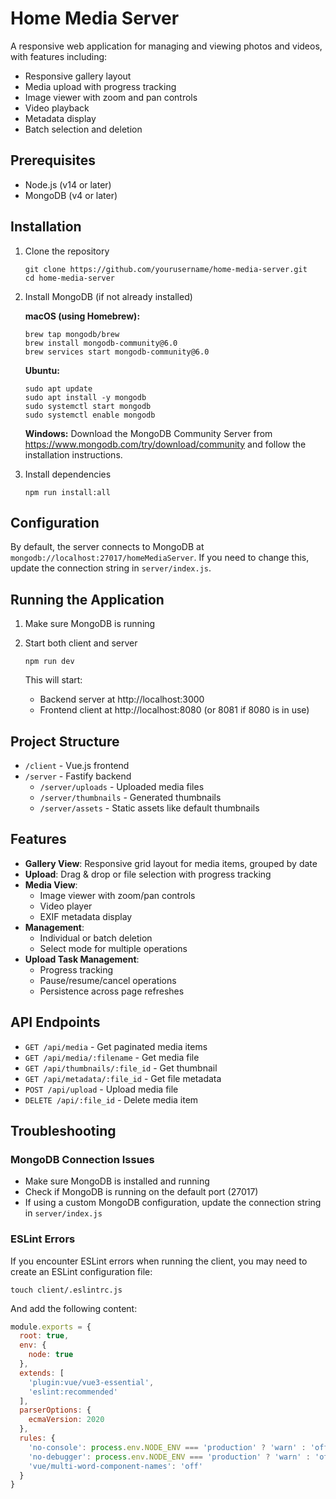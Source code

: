 # Home Media Server

A responsive web application for managing and viewing photos and videos, with features including:

- Responsive gallery layout
- Media upload with progress tracking
- Image viewer with zoom and pan controls
- Video playback
- Metadata display
- Batch selection and deletion

## Prerequisites

- Node.js (v14 or later)
- MongoDB (v4 or later)

## Installation

1. Clone the repository
   ```
   git clone https://github.com/yourusername/home-media-server.git
   cd home-media-server
   ```

2. Install MongoDB (if not already installed)
   
   **macOS (using Homebrew):**
   ```
   brew tap mongodb/brew
   brew install mongodb-community@6.0
   brew services start mongodb-community@6.0
   ```
   
   **Ubuntu:**
   ```
   sudo apt update
   sudo apt install -y mongodb
   sudo systemctl start mongodb
   sudo systemctl enable mongodb
   ```
   
   **Windows:**
   Download the MongoDB Community Server from https://www.mongodb.com/try/download/community
   and follow the installation instructions.

3. Install dependencies
   ```
   npm run install:all
   ```

## Configuration

By default, the server connects to MongoDB at `mongodb://localhost:27017/homeMediaServer`. If you need to change this, update the connection string in `server/index.js`.

## Running the Application

1. Make sure MongoDB is running

2. Start both client and server
   ```
   npm run dev
   ```

   This will start:
   - Backend server at http://localhost:3000
   - Frontend client at http://localhost:8080 (or 8081 if 8080 is in use)

## Project Structure

- `/client` - Vue.js frontend
- `/server` - Fastify backend
  - `/server/uploads` - Uploaded media files
  - `/server/thumbnails` - Generated thumbnails
  - `/server/assets` - Static assets like default thumbnails

## Features

- **Gallery View**: Responsive grid layout for media items, grouped by date
- **Upload**: Drag & drop or file selection with progress tracking
- **Media View**: 
  - Image viewer with zoom/pan controls
  - Video player
  - EXIF metadata display
- **Management**:
  - Individual or batch deletion
  - Select mode for multiple operations
- **Upload Task Management**:
  - Progress tracking
  - Pause/resume/cancel operations
  - Persistence across page refreshes

## API Endpoints

- `GET /api/media` - Get paginated media items
- `GET /api/media/:filename` - Get media file
- `GET /api/thumbnails/:file_id` - Get thumbnail
- `GET /api/metadata/:file_id` - Get file metadata
- `POST /api/upload` - Upload media file
- `DELETE /api/:file_id` - Delete media item

## Troubleshooting

### MongoDB Connection Issues
- Make sure MongoDB is installed and running
- Check if MongoDB is running on the default port (27017)
- If using a custom MongoDB configuration, update the connection string in `server/index.js`

### ESLint Errors
If you encounter ESLint errors when running the client, you may need to create an ESLint configuration file:
```
touch client/.eslintrc.js
```
And add the following content:
```js
module.exports = {
  root: true,
  env: {
    node: true
  },
  extends: [
    'plugin:vue/vue3-essential',
    'eslint:recommended'
  ],
  parserOptions: {
    ecmaVersion: 2020
  },
  rules: {
    'no-console': process.env.NODE_ENV === 'production' ? 'warn' : 'off',
    'no-debugger': process.env.NODE_ENV === 'production' ? 'warn' : 'off',
    'vue/multi-word-component-names': 'off'
  }
}
``` 